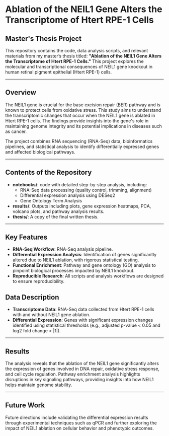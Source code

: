 # Ablation of the NEIL1 Gene Alters the Transcriptome of Htert RPE-1 Cells

## Master's Thesis Project

This repository contains the code, data analysis scripts, and relevant materials from my master’s thesis titled: **"Ablation of the NEIL1 Gene Alters the Transcriptome of Htert RPE-1 Cells."** This project explores the molecular and transcriptional consequences of NEIL1 gene knockout in human retinal pigment epithelial (Htert RPE-1) cells.

---

## Overview

The NEIL1 gene is crucial for the base excision repair (BER) pathway and is known to protect cells from oxidative stress. This study aims to understand the transcriptomic changes that occur when the NEIL1 gene is ablated in Htert RPE-1 cells. The findings provide insights into the gene's role in maintaining genome integrity and its potential implications in diseases such as cancer.

The project combines RNA sequencing (RNA-Seq) data, bioinformatics pipelines, and statistical analysis to identify differentially expressed genes and affected biological pathways.

---

## Contents of the Repository

- **notebooks/**: code with detailed step-by-step analysis, including:
  - RNA-Seq data processing (quality control, trimming, alignment)
  - Differential expression analysis using DESeq2 
  - Gene Ontology Term Analysis 
- **results/**: Outputs including plots, gene expression heatmaps, PCA, volcano plots, and pathway analysis results.
- **thesis/**: A copy of the final written thesis.

---

## Key Features

- **RNA-Seq Workflow**: RNA-Seq analysis pipeline.
- **Differential Expression Analysis**: Identification of genes significantly altered due to NEIL1 ablation, with rigorous statistical testing.
- **Functional Enrichment**: Pathway and gene ontology (GO) analysis to pinpoint biological processes impacted by NEIL1 knockout.
- **Reproducible Research**: All scripts and analysis workflows are designed to ensure reproducibility.


## Data Description

- **Transcriptome Data**: RNA-Seq data collected from Htert RPE-1 cells with and without NEIL1 gene ablation.
- **Differential Expression**: Genes with significant expression changes identified using statistical thresholds (e.g., adjusted p-value < 0.05 and log2 fold change > |1|).

---

## Results

The analysis reveals that the ablation of the NEIL1 gene significantly alters the expression of genes involved in DNA repair, oxidative stress response, and cell cycle regulation. Pathway enrichment analysis highlights disruptions in key signaling pathways, providing insights into how NEIL1 helps maintain genome stability.

---

## Future Work

Future directions include validating the differential expression results through experimental techniques such as qPCR and further exploring the impact of NEIL1 ablation on cellular behavior and phenotypic outcomes.

